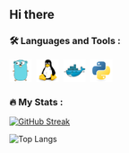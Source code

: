 ## Hi there

### :hammer_and_wrench: Languages and Tools :

<div>
  <img src="https://github.com/devicons/devicon/blob/master/icons/go/go-original.svg" title="Go" alt="Go" width="40" height="40"/>&nbsp;
  <img src="https://github.com/devicons/devicon/blob/master/icons/linux/linux-original.svg" title="Linux" alt="Linux" width="40" height="40"/>&nbsp;
  <img src="https://github.com/devicons/devicon/blob/master/icons/docker/docker-original.svg" title="Docker" alt="Docker" width="40" height="40"/>&nbsp;
  <img src="https://github.com/devicons/devicon/blob/master/icons/python/python-original.svg" title="Python" **alt="Python" width="40" height="40"/>
</div>

### :fire: My Stats :

[![GitHub Streak](http://github-readme-streak-stats.herokuapp.com?user=Ivan-Yagilev&theme=dark&background=000000)](https://git.io/streak-stats)

![Top Langs](https://github-readme-stats.vercel.app/api/top-langs/?username=Ivan-Yagilev&layout=compact&theme=dark&langs_count=3)
